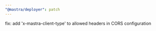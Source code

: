 ```yaml
---
"@mastra/deployer": patch
---
```


fix: add 'x-mastra-client-type' to allowed headers in CORS configuration
